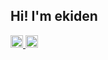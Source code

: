 ## Hi! I'm ekiden

<p align="left">
  <a href="https://github.com/ek1den2">
    <img height="20" src="https://komarev.com/ghpvc/?username=ek1den2" />
  </a>
  <a href="https://x.com/ek1den2">
    <img height="20" src="https://img.shields.io/twitter/follow/ek1den2?style=flat&logo=X">
</p>
